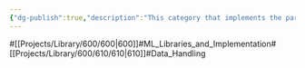 ```yaml
---
{"dg-publish":true,"description":"This category that implements the part that deals with data","permalink":"/projects/library/600/610/610/","dgPassFrontmatter":true,"noteIcon":"0","created":"2024-01-24T15:24:09.127+09:00","updated":"2024-04-05T18:29:07.322+09:00"}
---
```


#[[Projects/Library/600/600\|600]]#ML_Libraries_and_Implementation#[[Projects/Library/600/610/610\|610]]#Data_Handling


